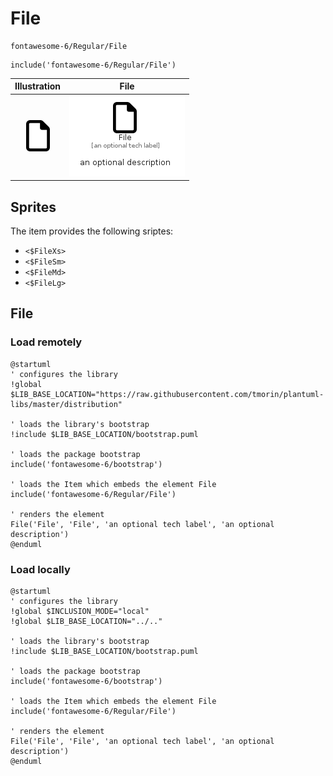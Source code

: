 # File


```text
fontawesome-6/Regular/File
```

```text
include('fontawesome-6/Regular/File')
```



| Illustration | File |
| :---: | :---: |
| ![illustration for Illustration](../../fontawesome-6/Regular/File.png) | ![illustration for File](../../fontawesome-6/Regular/File.Local.png) |



## Sprites
The item provides the following sriptes:

- `<$FileXs>`
- `<$FileSm>`
- `<$FileMd>`
- `<$FileLg>`





## File

### Load remotely
```plantuml
@startuml
' configures the library
!global $LIB_BASE_LOCATION="https://raw.githubusercontent.com/tmorin/plantuml-libs/master/distribution"

' loads the library's bootstrap
!include $LIB_BASE_LOCATION/bootstrap.puml

' loads the package bootstrap
include('fontawesome-6/bootstrap')

' loads the Item which embeds the element File
include('fontawesome-6/Regular/File')

' renders the element
File('File', 'File', 'an optional tech label', 'an optional description')
@enduml
```

### Load locally
```plantuml
@startuml
' configures the library
!global $INCLUSION_MODE="local"
!global $LIB_BASE_LOCATION="../.."

' loads the library's bootstrap
!include $LIB_BASE_LOCATION/bootstrap.puml

' loads the package bootstrap
include('fontawesome-6/bootstrap')

' loads the Item which embeds the element File
include('fontawesome-6/Regular/File')

' renders the element
File('File', 'File', 'an optional tech label', 'an optional description')
@enduml
```

